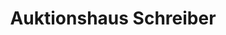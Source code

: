 ---
title: "Auktionshaus Schreiber"
url: /niedernhausen/auktionshaus-schreiber/
shop: Auktionshaus
---